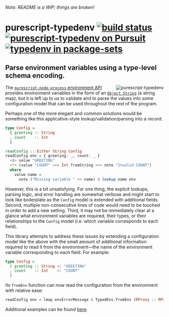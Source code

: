 _Note: README is a WIP; things are broken!_

# purescript-typedenv [![build status](https://img.shields.io/travis/nsaunders/purescript-typedenv.svg)](https://travis-ci.org/nsaunders/purescript-typedenv) [![purescript-typedenv on Pursuit](https://pursuit.purescript.org/packages/purescript-typedenv/badge)](https://pursuit.purescript.org/packages/purescript-typedenv) [![typedenv in package-sets](https://img.shields.io/endpoint.svg?url=https://package-sets-badge-0lf69kxs4fbd.runkit.sh/typedenv)](https://github.com/purescript/package-sets)
## Parse environment variables using a type-level schema encoding.

<img src="https://raw.githubusercontent.com/nsaunders/purescript-typedenv/master/img/tile.png" alt="purescript-typedenv" align="right" />

The [`purescript-node-process` environment API](https://pursuit.purescript.org/packages/purescript-node-process/7.0.0/docs/Node.Process#v:getEnv)
provides environment variables in the form of an
[`Object String`](https://pursuit.purescript.org/packages/purescript-foreign-object/2.0.2/docs/Foreign.Object#t:Object)
(a string map), but it is left up to us to validate and to parse the values into some configuration model that can be used
throughout the rest of the program.

Perhaps one of the more elegant and common solutions would be something like this applicative-style lookup/validation/parsing
into a record:

```purescript
type Config =
  { greeting :: String
  , count    :: Int
  }

readConfig :: Either String Config
readConfig env = { greeting: _, count: _ }
  <$> value "GREETING"
  <*> (value "COUNT" >>= Int.fromString >>> note "Invalid COUNT")
  where
    value name =
      note ("Missing variable " <> name) $ lookup name env
```

However, this is a bit unsatisfying. For one thing, the explicit lookups, parsing logic, and error handling are somewhat
verbose and might start to look like boilerplate as the `Config` model is extended with additional fields. Second, multiple
non-consecutive lines of code would need to be touched in order to add a new setting. Third, it may not be immediately clear
at a glance what environment variables are required, their types, or their relationships to the `Config` model (i.e. which
variable corresponds to each field).

This library attempts to address these issues by extending a configuration model like the above with the small amount of
additional information required to read it from the environment⁠—the name of the environment variable corresponding to each
field. For example:

```purescript
type Config =
  ( greeting :: String <: "GREETING"
  , count    :: Int    <: "COUNT"
  )
```

Its `fromEnv` function can now read the configuration from the environment with relative ease:

```purescript
readConfig env = lmap envErrorMessage $ TypedEnv.fromEnv (RProxy :: RProxy Config) env
```

Additional examples can be found [here](./example).
